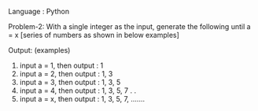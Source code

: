 Language : Python

Problem-2: With a single integer as the input, generate the following until a = x [series of numbers as shown in below examples]

Output: (examples)
1) input a = 1, then output : 1
2) input a = 2, then output : 1, 3
3) input a = 3, then output : 1, 3, 5
4) input a = 4, then output : 1, 3, 5, 7
.
.
5) input a = x, then output : 1, 3, 5, 7, .......
